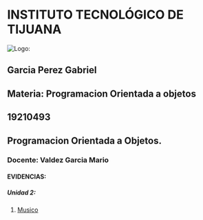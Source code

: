 # INSTITUTO TECNOLÓGICO DE TIJUANA
 
![Logo:](http://tectijuana.edu.mx/wp-content/plugins/website-logo/images/logo_ITT1.png)

 ## Garcia Perez Gabriel
 ## Materia: Programacion Orientada a objetos
 ## 19210493
 ## Programacion Orientada a Objetos.

 ### Docente: Valdez Garcia Mario


 #### EVIDENCIAS:


 ##### Unidad 2:

1. [Musico](https://github.com/GarciaG1/EjerciciosOPP/tree/master/GarciaPerezGabriel/Musico)


